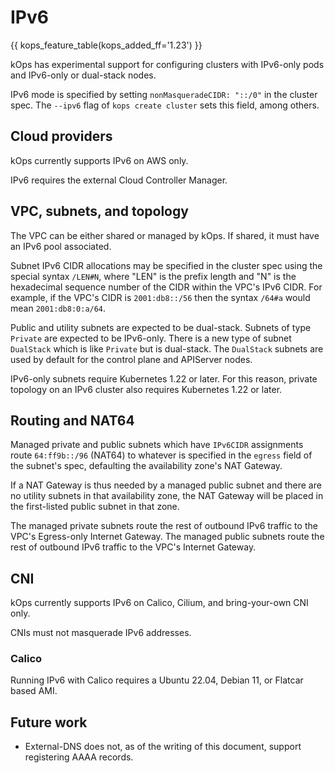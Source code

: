 # IPv6

{{ kops_feature_table(kops_added_ff='1.23') }}

kOps has experimental support for configuring clusters with IPv6-only pods and IPv6-only or dual-stack nodes.

IPv6 mode is specified by setting `nonMasqueradeCIDR: "::/0"` in the cluster spec.
The `--ipv6` flag of `kops create cluster` sets this field, among others.

## Cloud providers

kOps currently supports IPv6 on AWS only.

IPv6 requires the external Cloud Controller Manager.

## VPC, subnets, and topology

The VPC can be either shared or managed by kOps. If shared, it must have an IPv6 pool associated.

Subnet IPv6 CIDR allocations may be specified in the cluster spec using the special syntax `/LEN#N`,
where "LEN" is the prefix length and "N" is the hexadecimal sequence number of the CIDR within the VPC's IPv6 CIDR.
For example, if the VPC's CIDR is `2001:db8::/56` then the syntax `/64#a` would mean `2001:db8:0:a/64`.

Public and utility subnets are expected to be dual-stack. Subnets of type `Private` are expected to be IPv6-only.
There is a new type of subnet `DualStack` which is like `Private` but is dual-stack.
The `DualStack` subnets are used by default for the control plane and APIServer nodes.

IPv6-only subnets require Kubernetes 1.22 or later. For this reason, private topology on an IPv6 cluster also
requires Kubernetes 1.22 or later.

## Routing and NAT64

Managed private and public subnets which have `IPv6CIDR` assignments route `64:ff9b::/96` (NAT64) to whatever is specified in the
`egress` field of the subnet's spec, defaulting the availability zone's NAT Gateway.

If a NAT Gateway is thus needed by a managed public subnet and there are no utility subnets in that availability zone,
the NAT Gateway will be placed in the first-listed public subnet in that zone.

The managed private subnets route the rest of outbound IPv6 traffic to the VPC's Egress-only Internet Gateway.
The managed public subnets route the rest of outbound IPv6 traffic to the VPC's Internet Gateway.

## CNI

kOps currently supports IPv6 on Calico, Cilium, and bring-your-own CNI only.

CNIs must not masquerade IPv6 addresses.

### Calico

Running IPv6 with Calico requires a Ubuntu 22.04, Debian 11, or Flatcar based AMI.

## Future work

* External-DNS does not, as of the writing of this document, support registering AAAA records.
